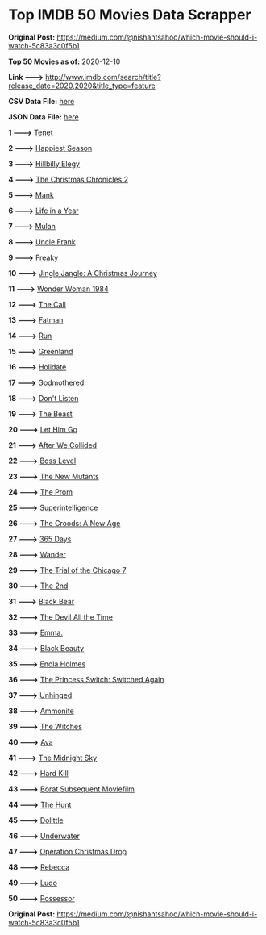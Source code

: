 # Top IMDB 50 Movies Data Scrapper

**Original Post:** https://medium.com/@nishantsahoo/which-movie-should-i-watch-5c83a3c0f5b1

**Top 50 Movies as of:** 2020-12-10

**Link --->** http://www.imdb.com/search/title?release_date=2020,2020&title_type=feature

**CSV Data File:** [here](/Data/data.csv)

**JSON Data File:** [here](/Data/data.json)

**1 --->** [Tenet](https://www.imdb.com/title/tt6723592/?ref_=adv_li_tt)

**2 --->** [Happiest Season](https://www.imdb.com/title/tt8522006/?ref_=adv_li_tt)

**3 --->** [Hillbilly Elegy](https://www.imdb.com/title/tt6772802/?ref_=adv_li_tt)

**4 --->** [The Christmas Chronicles 2](https://www.imdb.com/title/tt11057644/?ref_=adv_li_tt)

**5 --->** [Mank](https://www.imdb.com/title/tt10618286/?ref_=adv_li_tt)

**6 --->** [Life in a Year](https://www.imdb.com/title/tt6598238/?ref_=adv_li_tt)

**7 --->** [Mulan](https://www.imdb.com/title/tt4566758/?ref_=adv_li_tt)

**8 --->** [Uncle Frank](https://www.imdb.com/title/tt11327514/?ref_=adv_li_tt)

**9 --->** [Freaky](https://www.imdb.com/title/tt10919380/?ref_=adv_li_tt)

**10 --->** [Jingle Jangle: A Christmas Journey](https://www.imdb.com/title/tt7736496/?ref_=adv_li_tt)

**11 --->** [Wonder Woman 1984](https://www.imdb.com/title/tt7126948/?ref_=adv_li_tt)

**12 --->** [The Call](https://www.imdb.com/title/tt10530176/?ref_=adv_li_tt)

**13 --->** [Fatman](https://www.imdb.com/title/tt10310140/?ref_=adv_li_tt)

**14 --->** [Run](https://www.imdb.com/title/tt8633478/?ref_=adv_li_tt)

**15 --->** [Greenland](https://www.imdb.com/title/tt7737786/?ref_=adv_li_tt)

**16 --->** [Holidate](https://www.imdb.com/title/tt9866072/?ref_=adv_li_tt)

**17 --->** [Godmothered](https://www.imdb.com/title/tt11681250/?ref_=adv_li_tt)

**18 --->** [Don't Listen](https://www.imdb.com/title/tt11750282/?ref_=adv_li_tt)

**19 --->** [The Beast](https://www.imdb.com/title/tt11499506/?ref_=adv_li_tt)

**20 --->** [Let Him Go](https://www.imdb.com/title/tt9340860/?ref_=adv_li_tt)

**21 --->** [After We Collided](https://www.imdb.com/title/tt10362466/?ref_=adv_li_tt)

**22 --->** [Boss Level](https://www.imdb.com/title/tt7638348/?ref_=adv_li_tt)

**23 --->** [The New Mutants](https://www.imdb.com/title/tt4682266/?ref_=adv_li_tt)

**24 --->** [The Prom](https://www.imdb.com/title/tt10161886/?ref_=adv_li_tt)

**25 --->** [Superintelligence](https://www.imdb.com/title/tt7178640/?ref_=adv_li_tt)

**26 --->** [The Croods: A New Age](https://www.imdb.com/title/tt2850386/?ref_=adv_li_tt)

**27 --->** [365 Days](https://www.imdb.com/title/tt10886166/?ref_=adv_li_tt)

**28 --->** [Wander](https://www.imdb.com/title/tt9689696/?ref_=adv_li_tt)

**29 --->** [The Trial of the Chicago 7](https://www.imdb.com/title/tt1070874/?ref_=adv_li_tt)

**30 --->** [The 2nd](https://www.imdb.com/title/tt11697484/?ref_=adv_li_tt)

**31 --->** [Black Bear](https://www.imdb.com/title/tt9601220/?ref_=adv_li_tt)

**32 --->** [The Devil All the Time](https://www.imdb.com/title/tt7395114/?ref_=adv_li_tt)

**33 --->** [Emma.](https://www.imdb.com/title/tt9214832/?ref_=adv_li_tt)

**34 --->** [Black Beauty](https://www.imdb.com/title/tt8484160/?ref_=adv_li_tt)

**35 --->** [Enola Holmes](https://www.imdb.com/title/tt7846844/?ref_=adv_li_tt)

**36 --->** [The Princess Switch: Switched Again](https://www.imdb.com/title/tt11199410/?ref_=adv_li_tt)

**37 --->** [Unhinged](https://www.imdb.com/title/tt10059518/?ref_=adv_li_tt)

**38 --->** [Ammonite](https://www.imdb.com/title/tt7983894/?ref_=adv_li_tt)

**39 --->** [The Witches](https://www.imdb.com/title/tt0805647/?ref_=adv_li_tt)

**40 --->** [Ava](https://www.imdb.com/title/tt8784956/?ref_=adv_li_tt)

**41 --->** [The Midnight Sky](https://www.imdb.com/title/tt10539608/?ref_=adv_li_tt)

**42 --->** [Hard Kill](https://www.imdb.com/title/tt11656172/?ref_=adv_li_tt)

**43 --->** [Borat Subsequent Moviefilm](https://www.imdb.com/title/tt13143964/?ref_=adv_li_tt)

**44 --->** [The Hunt](https://www.imdb.com/title/tt8244784/?ref_=adv_li_tt)

**45 --->** [Dolittle](https://www.imdb.com/title/tt6673612/?ref_=adv_li_tt)

**46 --->** [Underwater](https://www.imdb.com/title/tt5774060/?ref_=adv_li_tt)

**47 --->** [Operation Christmas Drop](https://www.imdb.com/title/tt13236566/?ref_=adv_li_tt)

**48 --->** [Rebecca](https://www.imdb.com/title/tt2235695/?ref_=adv_li_tt)

**49 --->** [Ludo](https://www.imdb.com/title/tt7212754/?ref_=adv_li_tt)

**50 --->** [Possessor](https://www.imdb.com/title/tt5918982/?ref_=adv_li_tt)

**Original Post:** https://medium.com/@nishantsahoo/which-movie-should-i-watch-5c83a3c0f5b1
